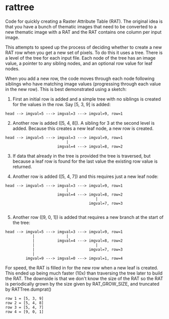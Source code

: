 # rattree

Code for quickly creating a Raster Attribute Table (RAT). The original idea 
is that you have a bunch of thematic images that need to be converted to a 
new thematic image with a RAT and the RAT contains one column per input image. 

This attempts to speed up the process of deciding whether to create a new RAT
row when you get a new set of pixels. To do this it uses a tree. There is a 
level of the tree for each input file. Each node of the tree has an image value, 
a pointer to any sibling nodes, and an optional row value for leaf nodes. 

When you add a new row, the code moves through each node following siblings
who have matching image values (progressing through each value in the new row). 
This is best demonstrated using a sketch:

1. First an initial row is added and a simple tree with no siblings is created
    for the values in the row. Say [5, 3, 9] is added:
    
```
head --> imgval=5 ---> imgval=3 ---> imgval=9, row=1
```

2. Another row is added ([5, 4, 8]). A sibling for 3 at the second level
    is added. Because this creates a new leaf node, a new row is created.
    
```
head --> imgval=5 ---> imgval=3 ---> imgval=9, row=1
                           |
                       imgval=4 ---> imgval=8, row=2
```
         
3. If data that already in the tree is provided the tree is traversed, but 
    because a leaf row is found for the last value the existing row value 
    is returned.
    
4. Another row is added ([5, 4, 7]) and this requires just a new leaf node:

```
head --> imgval=5 ---> imgval=3 ---> imgval=9, row=1
                           |
                       imgval=4 ---> imgval=8, row=2
                                        |
                                     imgval=7, row=3
    
```

5. Another row ([9, 0, 1]) is added that requires a new branch at the start 
    of the tree:

```
head --> imgval=5 ---> imgval=3 ---> imgval=9, row=1
            |              |
            |          imgval=4 ---> imgval=8, row=2
            |                           |
            |                        imgval=7, row=3
            |
         imgval=9 ---> imgval=0 ---> imgval=1, row=4
```
 
For speed, the RAT is filled in for the new row when a new leaf is created. 
This ended up being much faster (10x) than traversing the tree later to build the 
RAT. The downside is that we don't know the size of the RAT so the RAT
is periodically grown by the size given by RAT_GROW_SIZE, and truncated
by RATTree.dumprat()

```
row 1 = [5, 3, 9]
row 2 = [5, 4, 8]
row 3 = [5, 4, 7]
row 4 = [9, 0, 1]
```
